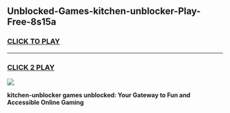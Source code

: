 
## Unblocked-Games-kitchen-unblocker-Play-Free-8s15a
<h3>
<a href="https://premium76.site?title=kitchen-unblocker&ref=18A1">CLICK TO PLAY</a></h3>
<hr>

<h3>
<a href="https://premium76.site?title=kitchen-unblocker&ref=18A1">CLICK 2 PLAY</a>
  
</h3>

<a href="https://premium76.site?title=kitchen-unblocker&ref=18A1"><img src="https://clearcache.store/games.png"></a>


**kitchen-unblocker games unblocked: Your Gateway to Fun and Accessible Online Gaming**
